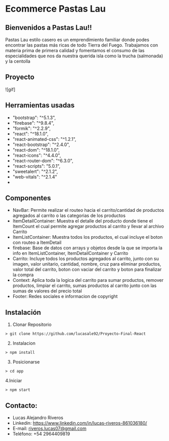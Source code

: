 # Ecommerce Pastas Lau
## Bienvenidos a Pastas Lau!!
Pastas Lau estilo casero es un emprendimiento familiar donde podes encontrar las pastas más ricas de todo Tierra del Fuego. Trabajamos con materia prima de primera calidad y fomentamos el consumo de las especialidades que nos da nuestra querida isla como la trucha (salmonada) y la centolla
## Proyecto 

![gif]


## Herramientas usadas
* "bootstrap": "^5.1.3",
* "firebase": "^9.8.4",
* "formik": "^2.2.9",
* "react": "^18.1.0",
* "react-animated-css": "^1.2.1",
* "react-bootstrap": "^2.4.0",
* "react-dom": "^18.1.0",
* "react-icons": "^4.4.0",
* "react-router-dom": "^6.3.0",
* "react-scripts": "5.0.1",
* "sweetalert": "^2.1.2",
* "web-vitals": "^2.1.4"
* 
## Componentes

- NavBar: Permite realizar el routeo hacia el carrito/cantidad de productos agregados al carrito o las categorias de los productos
- ItemDetailContainer: Muestra el detalle del producto donde tiene el ItemCount el cual permite agregar productos al carrito y llevar al archivo Carrito
- ItemListContainer: Muestra todos los productos, el cual incluye el boton con routeo a ItemDetail
- firebase: Base de datos con arrays y objetos desde la que se importa la info en ItemListContainer, ItemDetailContainer y Carrito
- Carrito: Incluye todos los productos agregados al carrito, junto con su imagen, valor unitario, cantidad, nombre, cruz para eliminar productos, valor total del carrito, boton con vaciar del carrito y boton para finalizar la compra
- Context: Aplica toda la logica del carrito para sumar productos, remover productos, limpiar el carrito, sumas productos al carrito junto con las sumas de valores del precio total
- Footer: Redes sociales e informacion de copyright
## Instalación
1. Clonar Repositorio
```
> git clone https://github.com/lucasale92/Proyecto-Final-React
```
2. Instalacion
```
> npm install
```
3. Posicionarse
```
> cd app
```
4.Iniciar
```
> npm start
```
## Contacto: 
* Lucas Alejandro Riveros
* Linkedin: https://www.linkedin.com/in/lucas-riveros-861036180/
* E-mail: riveros.lucas07@gmail.com
* Teléfono: +54 2964409819
